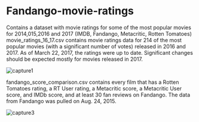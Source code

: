 # Fandango-movie-ratings
Contains a dataset with movie ratings for some of the most popular movies for 2014,015,2016 and 2017 (IMDB, Fandango, Metacritic, Rotten Tomatoes)
movie_ratings_16_17.csv contains movie ratings data for 214 of the most popular movies (with a significant number of votes) released in 2016 and 2017. As of March 22, 2017, the ratings were up to date. Significant changes should be expected mostly for movies released in 2017.

![capture1](https://user-images.githubusercontent.com/44217560/49028148-b7d86c00-f1c7-11e8-9870-8a5bbae62830.PNG)

fandango_score_comparison.csv contains every film that has a Rotten Tomatoes rating, a RT User rating, a Metacritic score, a Metacritic User score, and IMDb score, and at least 30 fan reviews on Fandango. The data from Fandango was pulled on Aug. 24, 2015.

![capture3](https://user-images.githubusercontent.com/44217560/49028525-9af06880-f1c8-11e8-8c5a-e4f96d51f50e.PNG)
